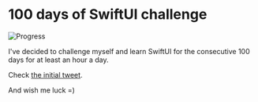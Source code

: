 # 100 days of SwiftUI challenge

![Progress](https://progress-bar.dev/13/?title=15h%2055m%20)


I've decided to challenge myself and learn SwiftUI for the consecutive 100 days for at least an hour a day.

Check [the initial tweet](https://twitter.com/ck3g/status/1188362654324318208).

And wish me luck =)

